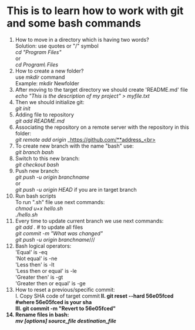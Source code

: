 # This is to learn how to work with git and some bash commands
1. How to move in a directory which is having two words?<br>
Solution: use quotes or "/" symbol<br>
_cd "Program Files"_<br>
or<br>
_cd Program\ Files_<br>
2. How to create a new folder?<br>
use _mkdir_ command<br>
Example: mkdir Newfolder<br>
3. After moving to the target directory we should create 'README.md' file<br>
_echo "This is the description of my project" > myfile.txt_<br>
4. Then we should initialize git:<br>
_git init_<br>
5. Adding file to repository<br>
_git add README.md_<br>
6. Associating the repository on a remote server with the repository in this folder:<br>
_git remote add origin_ _https://github.com/**address_<br>
7. To create new branch with the name "bash" use:<br>
_git branch bash_<br>
8. Switch to this new branch:<br>
_git checkout bash_<br>
9. Push new branch:<br>
_git push -u origin branchname_<br>
or<br>
_git push -u origin HEAD_ if you are in target branch<br>
10. Run bash scripts<br>
To run ".sh" file use next commands:<br>
_chmod u+x hello.sh_<br>
_./hello.sh_<br>
11. Every time to update current branch we use next commands:<br>
_git add ._ # to update all files<br>
_git commit -m "What was changed"_<br>
_git push -u origin branchname_///<br>
12. Bash logical operators:<br>
'Equal' is -eq<br>
'Not equal' is -ne<br>
'Less then' is -lt<br>
'Less then or equal' is -le<br>
'Greater then' is -gt<br>
'Greater then or equal' is -ge<br>
13. How to reset a previous/specific commit:<br>
I. Copy SHA code of target commit<b>
II. git reset --hard 56e05fced #where 56e05fced is your sha<br>
III. git commit -m "Revert to 56e05fced"<br>
14. Rename files in bash:<br>
_mv [options] source_file destination_file_ <br>
